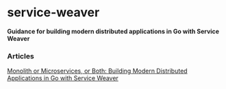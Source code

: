 # service-weaver
<strong> Guidance for building modern distributed applications in Go with Service Weaver</strong>

### Articles
[Monolith or Microservices, or Both: Building Modern Distributed Applications in Go with Service Weaver](https://shijuvar.medium.com/monolith-or-microservices-or-both-building-modern-distributed-applications-in-go-with-service-a096616434fc)
